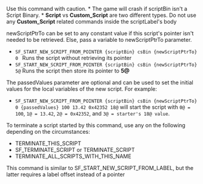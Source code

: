 Use this command with caution.
    * The game will crash if scriptBin isn't a Script Binary.
    * **Script** vs **Custom_Script** are two different types. Do not use any **Custom_Script** related commands inside the scriptLabel's body

newScriptPtrTo can be set to any constant value if this script's pointer isn't needed to be retrieved. Else, pass a variable to newScriptPtrTo parameter.
* `SF_START_NEW_SCRIPT_FROM_POINTER {scriptBin} csBin {newScriptPtrTo} 0 ` Runs the script without retrieving its pointer
* `SF_START_NEW_SCRIPT_FROM_POINTER {scriptBin} csBin {newScriptPtrTo} 5@` Runs the script then store its pointer to **5@**

The passedValues parameter are optional and can be used to set the initial values for the local variables of the new script. For example:
* `SF_START_NEW_SCRIPT_FROM_POINTER {scriptBin} csBin {newScriptPtrTo} 0 {passedValues} 100 13.42 0x42352 18@` will start the script with `0@ = 100`, `1@ = 13.42`, `2@ = 0x42352`, and `3@ = starter's 18@ value`.

To terminate a script started by this command, use any on the following depending on the circumstances:
* TERMINATE_THIS_SCRIPT
* SF_TERMINATE_SCRIPT or TERMINATE_SCRIPT
* TERMINATE_ALL_SCRIPTS_WITH_THIS_NAME

This command is similar to SF_START_NEW_SCRIPT_FROM_LABEL, but the latter requires a label offset instead of a pointer